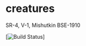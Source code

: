 # creatures
SR-4, V-1, Mishutkin BSE-1910

[![Build Status](https://travis-ci.com/AlexanderMishutkin/creatures.svg?branch=master)]


